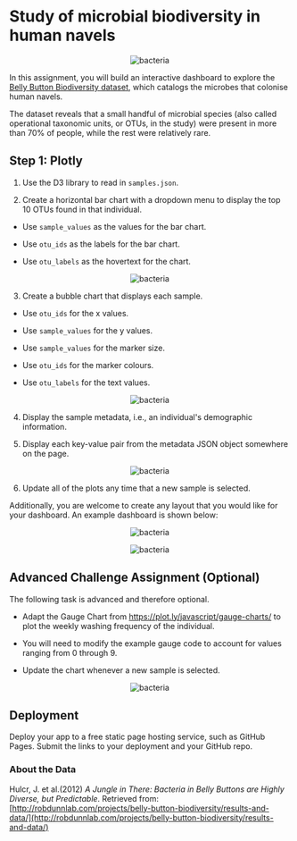 # Study of microbial biodiversity in human navels

 <p align="center">
  <img src="https://github.com/mnperic/microbial-biodiversity-human-navels/blob/main/images/bacteria.jpg" alt="bacteria"/>
</p>

In this assignment, you will build an interactive dashboard to explore the [Belly Button Biodiversity dataset](http://robdunnlab.com/projects/belly-button-biodiversity/), which catalogs the microbes that colonise human navels.

The dataset reveals that a small handful of microbial species (also called operational taxonomic units, or OTUs, in the study) were present in more than 70% of people, while the rest were relatively rare.

## Step 1: Plotly

1. Use the D3 library to read in `samples.json`.

2. Create a horizontal bar chart with a dropdown menu to display the top 10 OTUs found in that individual.

* Use `sample_values` as the values for the bar chart.

* Use `otu_ids` as the labels for the bar chart.

* Use `otu_labels` as the hovertext for the chart.

<p align="center">
  <img src="https://github.com/mnperic/microbial-biodiversity-human-navels/raw/main/images/bar_chart.png" alt="bacteria"/>
</p>

3. Create a bubble chart that displays each sample.

* Use `otu_ids` for the x values.

* Use `sample_values` for the y values.

* Use `sample_values` for the marker size.

* Use `otu_ids` for the marker colours.

* Use `otu_labels` for the text values.

 <p align="center">
  <img src="https://github.com/mnperic/microbial-biodiversity-human-navels/raw/main/images/bubble_chart.png" alt="bacteria"/>
</p>

4. Display the sample metadata, i.e., an individual's demographic information.

5. Display each key-value pair from the metadata JSON object somewhere on the page.

<p align="center">
  <img src="https://github.com/mnperic/microbial-biodiversity-human-navels/raw/main/images/key_value_pair.png" alt="bacteria"/>
</p>

6. Update all of the plots any time that a new sample is selected.

Additionally, you are welcome to create any layout that you would like for your dashboard. An example dashboard is shown below:

<p align="center">
  <img src="https://github.com/mnperic/microbial-biodiversity-human-navels/raw/main/images/dashboard_1.png" alt="bacteria"/>
</p>
<p align="center">
  <img src="https://github.com/mnperic/microbial-biodiversity-human-navels/raw/main/images/dashboard_2.png" alt="bacteria"/>
</p>

## Advanced Challenge Assignment (Optional)

The following task is advanced and therefore optional.

* Adapt the Gauge Chart from <https://plot.ly/javascript/gauge-charts/> to plot the weekly washing frequency of the individual.

* You will need to modify the example gauge code to account for values ranging from 0 through 9.

* Update the chart whenever a new sample is selected.

<p align="center">
  <img src="https://github.com/mnperic/microbial-biodiversity-human-navels/raw/main/images/gauge.png" alt="bacteria"/>
</p>

## Deployment

Deploy your app to a free static page hosting service, such as GitHub Pages. Submit the links to your deployment and your GitHub repo.

### About the Data

Hulcr, J. et al.(2012) _A Jungle in There: Bacteria in Belly Buttons are Highly Diverse, but Predictable_. Retrieved from: [http://robdunnlab.com/projects/belly-button-biodiversity/results-and-data/](http://robdunnlab.com/projects/belly-button-biodiversity/results-and-data/)
